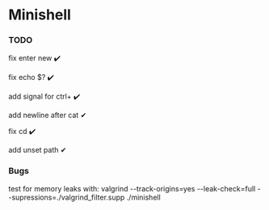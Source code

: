 # Minishell

### TODO
fix enter new ✔️

fix echo $? ✔️

add signal for ctrl+ ✔️

add newline after cat ✔

fix cd  ✔️

add unset path ✔
### Bugs

test for memory leaks with:
valgrind --track-origins=yes --leak-check=full --supressions=./valgrind_filter.supp ./minishell
